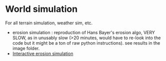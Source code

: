 # World simulation

For all terrain simulation, weather sim, etc.

- erosion simulation : reproduction of Hans Bayer's erosion algo, VERY SLOW, as in unusably slow (>20 minutes, would have to re-look into the code but it might be a ton of raw python instructions). see results in the image folder.
- [Interactive erosion simulation](https://colab.research.google.com/drive/1EPwHYtNUU8Jae2wQFqMXw-iD0CXl6AoF?usp=sharing)